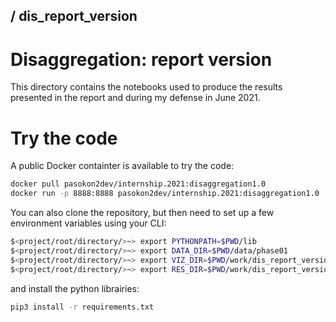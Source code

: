 ## / dis_report_version

# Disaggregation: report version

This directory contains the notebooks used to produce the results presented in the report and during my defense in June 2021.

# Try the code

A public Docker containter is available to try the code:

```bash
docker pull pasokon2dev/internship.2021:disaggregation1.0
docker run -p 8888:8888 pasokon2dev/internship.2021:disaggregation1.0 
```

You can also clone the repository, but then need to set up a few environment variables using your CLI:

```bash
$<project/root/directory/>~> export PYTHONPATH=$PWD/lib
$<project/root/directory/>~> export DATA_DIR=$PWD/data/phase01
$<project/root/directory/>~> export VIZ_DIR=$PWD/work/dis_report_version/plots
$<project/root/directory/>~> export RES_DIR=$PWD/work/dis_report_version/results
```

and install the python librairies:
```bash
pip3 install -r requirements.txt
```